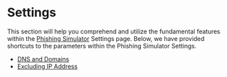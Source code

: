 # Settings

This section will help you comprehend and utilize the fundamental features within the [Phishing Simulator](https://keepnetlabs.com/products/phishing-simulator) Settings page. Below, we have provided shortcuts to the parameters within the Phishing Simulator Settings.&#x20;

* [DNS and Domains](dns-services-and-domains.md)
* [Excluding IP Address](exclude-ip-address.md)
